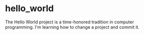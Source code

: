 # hello_world
The Hello World project is a time-honored tradition in computer programming.
I'm learning how to change a project and commit it.
